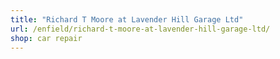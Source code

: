 ```yaml
---
title: "Richard T Moore at Lavender Hill Garage Ltd"
url: /enfield/richard-t-moore-at-lavender-hill-garage-ltd/
shop: car repair
---
```

